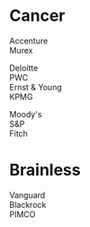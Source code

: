 # Cancer
Accenture<br>
Murex<br>

Deloitte<br>
PWC<br>
Ernst & Young <br>
KPMG <br>

Moody's<br>
S&P<br>
Fitch <br>

# Brainless<br>
Vanguard<br>
Blackrock<br>
PIMCO<br>
